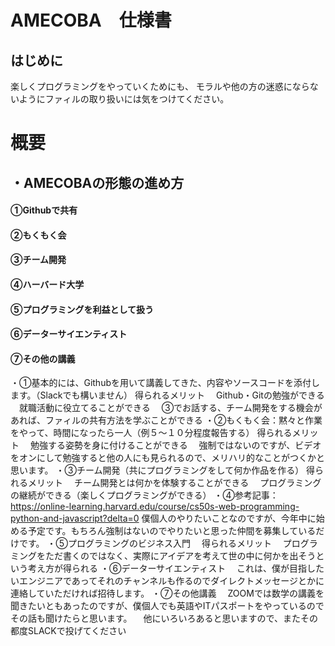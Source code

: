 # AMECOBA　仕様書

## はじめに
楽しくプログラミングをやっていくためにも、
モラルや他の方の迷惑にならないようにファィルの取り扱いには気をつけてください。

# 概要
## ・AMECOBAの形態の進め方
#### ①Githubで共有
#### ②もくもく会
#### ③チーム開発
#### ④ハーバード大学
#### ⑤プログラミングを利益として扱う
#### ⑥データーサイエンティスト
#### ⑦その他の講義


・①基本的には、Githubを用いて講義してきた、内容やソースコードを添付します。（Slackでも構いません）
得られるメリット
　Github・Gitの勉強ができる
　就職活動に役立てることができる
　③でお話する、チーム開発をする機会があれば、ファィルの共有方法を学ぶことができる
・②もくもく会：黙々と作業をやって、時間になったら一人（例５〜１０分程度報告する）
得られるメリット
　勉強する姿勢を身に付けることができる
　強制ではないのですが、ビデオをオンにして勉強すると他の人にも見られるので、メリハリ的なことがつくかと思います。
・③チーム開発（共にプログラミングをして何か作品を作る）
得られるメリット
　チーム開発とは何かを体験することができる
　プログラミングの継続ができる（楽しくプログラミングができる）
・④参考記事：https://online-learning.harvard.edu/course/cs50s-web-programming-python-and-javascript?delta=0
僕個人のやりたいことなのですが、今年中に始める予定です。もちろん強制はないのでやりたいと思った仲間を募集しているだけです。
・⑤プログラミングのビジネス入門
　得られるメリット
　プログラミングをただ書くのではなく、実際にアイデアを考えて世の中に何かを出そうという考え方が得られる
・⑥データーサイエンティスト
　これは、僕が目指したいエンジニアであってそれのチャンネルも作るのでダイレクトメッセージとかに連絡していただければ招待します。
・⑦その他講義
　ZOOMでは数学の講義を聞きたいともあったのですが、僕個人でも英語やITパスポートをやっているのでその話も聞けたらと思います。
　他にいろいろあると思いますので、またその都度SLACKで投げてください
